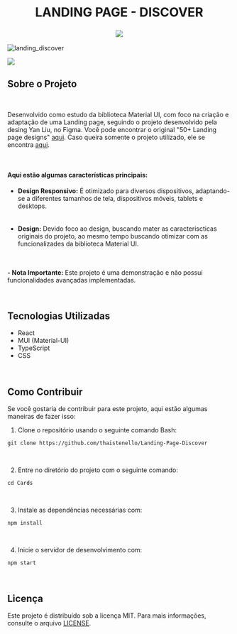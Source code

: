 <h1 align="center" id="cards-portuguese">
LANDING PAGE - DISCOVER
</h1>

<!-- TOGGLE VERSION -->
<h3 align="center">
    <a href="#">
        <img src="https://github.com/user-attachments/assets/a779aa9d-da76-4af2-b538-fed0ee9fbf42">
    </a>
</h3>

<!-- GIF/IMAGE PREVIEW -->
![landing_discover](https://github.com/user-attachments/assets/0518f3ee-7100-4c5c-95df-3adc6afbc9f5)

<!-- VERCEL BUTTON -->
<a href="https://landing-page-discover.vercel.app/">
    <img src="https://github.com/user-attachments/assets/f9fd8bcc-2205-4b38-a668-edbf806352a9">
</a>

<h2>Sobre o Projeto</h2>
<br/>
<p>
    Desenvolvido como estudo da biblioteca Material UI, com foco na criação e adaptação de uma Landing page, seguindo o projeto desenvolvido pela desing Yan Liu, no Figma. Você pode encontrar o original "50+ Landing page designs" <a href="https://www.figma.com/community/file/1127302394641561751/50-landing-page-designs">aqui</a>. Caso queira somente o projeto utilizado, ele se encontra <a href="https://www.figma.com/design/fL9eSTKJ5Zo1ehVLo0q5tC/Landing-page-Clone-Yan-Liu?node-id=0-1&t=ZIbs8Gum9SJLpFca-0">aqui</a>.
</p>
<br/>


<h4>Aqui estão algumas características principais:</h4>
<ul>
    <li><strong>Design Responsivo:</strong> É otimizado para diversos dispositivos, adaptando-se a diferentes tamanhos de tela, dispositivos móveis, tablets e desktops.</li><br>
    <br/>
    <li><strong>Design:</strong> Devido foco ao design, buscando mater as caracteriscticas originais do projeto, ao mesmo tempo buscando otimizar com as funcionalizades da biblioteca Material UI.</li><br>
    <br/>
</ul>
<p>
    <strong>- Nota Importante:</strong> Este projeto é uma demonstração e não possui funcionalidades avançadas implementadas.
</p>
<br/>


<h2>Tecnologias Utilizadas</h2>
<ul>
    <li>React</li>
    <li>MUI (Material-UI)</li>
    <li>TypeScript</li>
    <li>CSS</li>
</ul>
<br/>


<h2>Como Contribuir</h2>
<p>
    Se você gostaria de contribuir para este projeto, aqui estão algumas maneiras de fazer isso:
</p>

<ol>
    <li>Clone o repositório usando o seguinte comando Bash:</li>
</ol>

<pre><code>git clone https://github.com/thaistenello/Landing-Page-Discover
</code></pre>

<br/>
<ol start="2">
    <li>Entre no diretório do projeto com o seguinte comando:</li>
</ol>
<pre><code>cd Cards</code></pre>

<br/>
<ol start="3">
    <li>Instale as dependências necessárias com:</li>
</ol>
<pre><code>npm install</code></pre>

<br/>
<ol start="4">
    <li>Inicie o servidor de desenvolvimento com:</li>
</ol>
<pre><code>npm start</code></pre>

<br/>
<h2>Licença</h2>
<p>
    Este projeto é distribuído sob a licença MIT. Para mais informações, consulte o arquivo <a href="#">LICENSE</a>.
</p>
